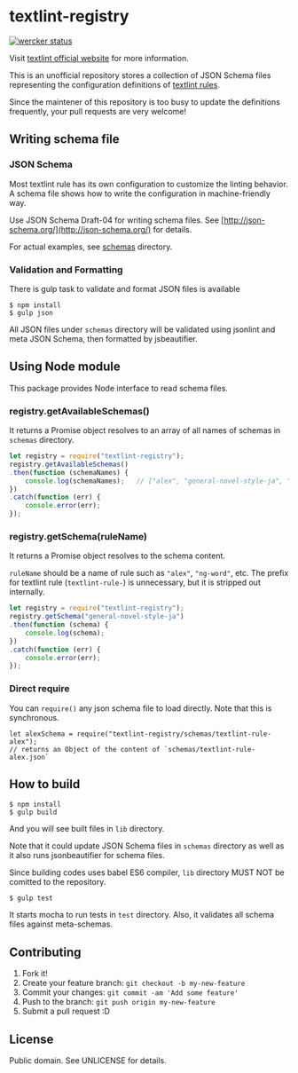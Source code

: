 # textlint-registry

[![wercker status](https://app.wercker.com/status/d16fb621119f038b8d38516d92521e8c/s/master "wercker status")](https://app.wercker.com/project/bykey/d16fb621119f038b8d38516d92521e8c)

Visit [textlint official website](http://textlint.github.io/) for more information.

This is an unofficial repository stores a collection of JSON Schema files representing the configuration definitions of [textlint rules](https://github.com/textlint/textlint/wiki/Collection-of-textlint-rule).

Since the maintener of this repository is too busy to update the definitions frequently, your pull requests are very welcome!

## Writing schema file

### JSON Schema

Most textlint rule has its own configuration to customize the linting behavior. A schema file shows how to write the configuration in machine-friendly way.

Use JSON Schema Draft-04 for writing schema files. See [http://json-schema.org/](http://json-schema.org/) for details.

For actual examples, see [schemas](./schemas) directory.

### Validation and Formatting

There is gulp task to validate and format JSON files is available

```
$ npm install
$ gulp json
```

All JSON files under `schemas` directory will be validated using jsonlint and meta JSON Schema, then formatted by jsbeautifier.

## Using Node module

This package provides Node interface to read schema files.

### registry.getAvailableSchemas()

It returns a Promise object resolves to an array of all names of schemas in `schemas` directory.

```js
let registry = require("textlint-registry");
registry.getAvailableSchemas()
.then(function (schemaNames) {
    console.log(schemaNames);   // ["alex", "general-novel-style-ja", "incremental-headers", ...]
})
.catch(function (err) {
    console.error(err);
});
```

### registry.getSchema(ruleName)

It returns a Promise object resolves to the schema content.

`ruleName` should be a name of rule such as `"alex"`, `"ng-word"`, etc. The prefix for textlint rule (`textlint-rule-`) is unnecessary, but it is stripped out internally.

```js
let registry = require("textlint-registry");
registry.getSchema("general-novel-style-ja")
.then(function (schema) {
    console.log(schema);
})
.catch(function (err) {
    console.error(err);
});
```

### Direct require

You can `require()` any json schema file to load directly. Note that this is synchronous.

```
let alexSchema = require("textlint-registry/schemas/textlint-rule-alex");
// returns an Object of the content of `schemas/textlint-rule-alex.json`
```

## How to build

```
$ npm install
$ gulp build
```

And you will see built files in `lib` directory.

Note that it could update JSON Schema files in `schemas` directory as well as it also runs jsonbeautifier for schema files.

Since building codes uses babel ES6 compiler, `lib` directory MUST NOT be comitted to the repository.

```
$ gulp test
```

It starts mocha to run tests in `test` directory. Also, it validates all schema files against meta-schemas.

## Contributing

1. Fork it!
2. Create your feature branch: `git checkout -b my-new-feature`
3. Commit your changes: `git commit -am 'Add some feature'`
4. Push to the branch: `git push origin my-new-feature`
5. Submit a pull request :D

## License

Public domain. See UNLICENSE for details.
